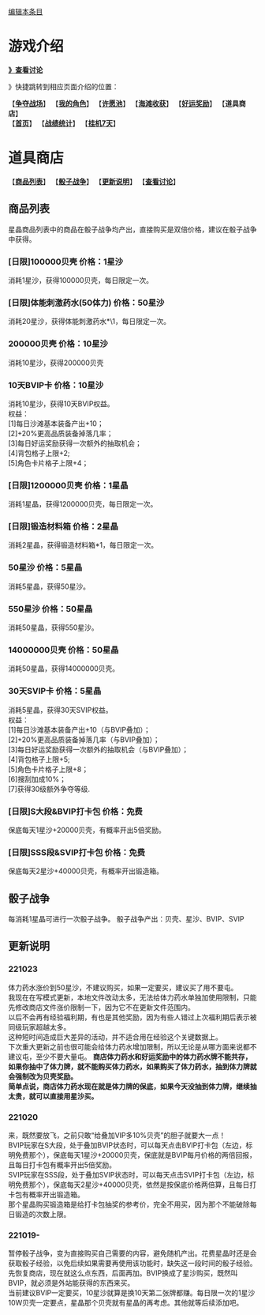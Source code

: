 [编辑本条目](https://github.com/GuguTown/Wiki/edit/main/shop.md)
# 游戏介绍
[**》查看讨论**](#讨论)   

》快捷跳转到相应页面介绍的位置：   

【[**争夺战场**](/function/争夺战场.md)】 【[**我的角色**](/function/我的角色.md)】 【[**许愿池**](/function/许愿池.md)】 【[**海滩收获**](/function/海滩收获.md)】 【[**好运奖励**](/function/好运奖励.md)】 【**道具商店**】   
【[**首页**](/function/首页.md)】 【[**战绩统计**](/function/战绩统计.md)】 【[**挂机7天**](/function/挂机7天.md)】 
# 道具商店
【[**商品列表**](#商品列表)】 【[**骰子战争**](#骰子战争)】 【[**更新说明**](#更新说明)】 【[**查看讨论**](#讨论)】   
## 商品列表
星晶商品列表中的商品在骰子战争均产出，直接购买是双倍价格，建议在骰子战争中获得。   
### [日限]100000贝壳 价格：1星沙
消耗1星沙，获得100000贝壳，每日限定一次。
### [日限]体能刺激药水(50体力) 价格：50星沙
消耗20星沙，获得体能刺激药水*\1，每日限定一次。
### 200000贝壳 价格：10星沙
消耗10星沙，获得200000贝壳
### 10天BVIP卡 价格：10星沙
消耗10星沙，获得10天BVIP权益。   
权益：   
\[1]每日沙滩基本装备产出+10；   
\[2]+20%更高品质装备掉落几率；   
\[3]每日好运奖励获得一次额外的抽取机会；   
\[4]背包格子上限+2;   
\[5]角色卡片格子上限+4；  
### [日限]1200000贝壳 价格：1星晶
消耗1星晶，获得1200000贝壳，每日限定一次。
### [日限]锻造材料箱 价格：2星晶
消耗2星晶，获得锻造材料箱\*1，每日限定一次。
### 50星沙 价格：5星晶
消耗5星晶，获得50星沙。
### 550星沙 价格：50星晶
消耗50星晶，获得550星沙。
### 14000000贝壳 价格：50星晶
消耗50星晶，获得14000000贝壳。
### 30天SVIP卡 价格：5星晶
消耗5星晶，获得30天SVIP权益。   
权益：   
\[1]每日沙滩基本装备产出+10（与BVIP叠加）；   
\[2]+20%更高品质装备掉落几率（与BVIP叠加）；   
\[3]每日好运奖励获得一次额外的抽取机会（与BVIP叠加）；   
\[4]背包格子上限+5;   
\[5]角色卡片格子上限+8；   
\[6]搜刮加成10%；   
\[7]获得30级额外争夺等级.   
### [日限]S大段&BVIP打卡包 价格：免费
保底每天1星沙+20000贝壳，有概率开出5倍奖励。
### [日限]SSS段&SVIP打卡包 价格：免费
保底每天2星沙+40000贝壳，有概率开出锻造箱。
## 骰子战争
每消耗1星晶可进行一次骰子战争。
骰子战争产出：贝壳、星沙、BVIP、SVIP
## 更新说明
### 221023
体力药水涨价到50星沙，不建议购买，如果一定要买，建议买了用不要屯。   
我现在在写模式更新，本地文件改动太多，无法给体力药水单独加使用限制，只能先修改商店文件涨价限制一下，因为它不在更新文件范围内。   
以后不会再有经验福利期，有也是其他奖励，因为有些人错过上次福利期后表示被同级玩家超越太多。   
这种短时间造成巨大差异的活动，并不适合用在经验这个关键数据上。   
下次重大更新之前也很可能会给体力药水增加限制，所以无论是从哪方面来说都不建议屯，至少不要大量屯。
**商店体力药水和好运奖励中的体力药水牌不能共存，如果你抽中了体力牌，就不能购买体力药水，如果购买了体力药水，抽到体力牌就会强制改为贝壳奖励。**   
**简单点说，商店体力药水现在就是体力牌的保底，如果今天没抽到体力牌，继续抽太贵，就可以直接用星沙买。**
### 221020
来，既然要放飞，之前只敢“给叠加VIP多10%贝壳”的胆子就要大一点！   
BVIP玩家在S大段，处于叠加BVIP状态时，可以每天点击BVIP打卡包（左边，标明免费那个），保底每天1星沙+20000贝壳，保底就是BVIP每月价格的两倍回报，且每日打卡包有概率开出5倍奖励。   
SVIP玩家在SSS段，处于叠加SVIP状态时，可以每天点击SVIP打卡包（左边，标明免费那个），保底每天2星沙+40000贝壳，依然是按保底价格两倍算，且每日打卡包有概率开出锻造箱。   
那个星晶购买锻造箱是给打卡包抽奖的参考价，完全不用买，因为那个不能破除每日锻造的次数上限。   
### 221019-
暂停骰子战争，变为直接购买自己需要的内容，避免随机产出。花费星晶时还是会获取骰子经验，以免后续如果需要再使用该功能时，缺失这一段时间的骰子经验。   
先恢复商店，现在就这么点东西，后面再加。BVIP换成了星沙购买，既然叫BVIP，就必须是外站能获得的东西来买。   
当前建议BVIP一定要买，10星沙就算是换10天第二张牌都赚。每日限一次的1星沙10W贝壳一定要点，星晶那个贝壳就有星晶的再考虑。其他就等后续添加吧。   
